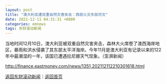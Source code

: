 ```yaml
---
layout: post
title: "澳大利亚遭双重自然灾害夹击：西部火灾东部洪灾"
date: 2021-12-11 04:31:31 +0800
categories: emnews
tags: 东财滚动新闻
---
```


当地时间12月10日，澳大利亚被双重自然灾害夹击，森林大火席卷了澳西海岸地区，暴雨和洪水侵袭了其东部太平洋海岸。今年11月是澳大利亚有记录以来的122年中最潮湿的一年，该国已遭遇拉尼娜天气现象。（澎湃新闻）

<http://finance.eastmoney.com/news/1351,202112112210301618.html>

[返回东财滚动新闻](//finews.withounder.com/emnews/)｜[返回首页](//finews.withounder.com/)